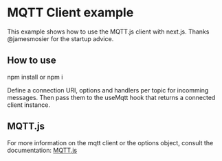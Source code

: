 # MQTT Client example

This example shows how to use the MQTT.js client with next.js.
Thanks @jamesmosier for the startup advice.

## How to use

npm install or npm i

Define a connection URI, options and handlers per topic for incomming messages.
Then pass them to the useMqtt hook that returns a connected client instance.

## MQTT.js

For more information on the mqtt client or the options object, consult the documentation: [MQTT.js](https://github.com/mqttjs/MQTT.js)
